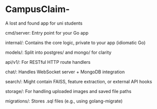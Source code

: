 # CampusClaim-
A lost and found app for uni students

cmd/server: Entry point for your Go app

internal/: Contains the core logic, private to your app (idiomatic Go)

models/: Split into postgres/ and mongo/ for clarity

api/v1/: For RESTful HTTP route handlers

chat/: Handles WebSocket server + MongoDB integration

search/: Might contain FAISS, feature extraction, or external API hooks

storage/: For handling uploaded images and saved file paths

migrations/: Stores .sql files (e.g., using golang-migrate)